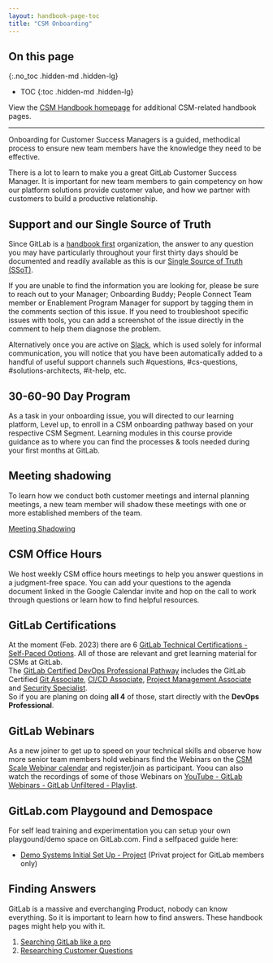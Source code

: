 ```yaml
---
layout: handbook-page-toc
title: "CSM Onboarding"
---
```


## On this page
{:.no_toc .hidden-md .hidden-lg}

- TOC
{:toc .hidden-md .hidden-lg}

View the [CSM Handbook homepage](/handbook/customer-success/csm/) for additional CSM-related handbook pages.

---

Onboarding for Customer Success Managers is a guided, methodical process to ensure new team members have the knowledge they need to be effective. 

There is a lot to learn to make you a great GitLab Customer Success Manager. It is important for new team members to gain competency on how our platform solutions provide customer value, and how we partner with customers to build a productive relationship.

## Support and our Single Source of Truth

Since GitLab is a [handbook first](https://about.gitlab.com/company/culture/all-remote/handbook-first-documentation/) organization, the answer to any question you may have particularly throughout your first thirty days should be documented and readily available as this is our [Single Source of Truth (SSoT)](/handbook/values/#single-source-of-truth).

If you are unable to find the information you are looking for, please be sure to reach out to your Manager; Onboarding Buddy; People Connect Team member or Enablement Program Manager for support by tagging them in the comments section of this issue. If you need to troubleshoot specific issues with tools, you can add a screenshot of the issue directly in the comment to help them diagnose the problem.

Alternatively once you are active on [Slack](/handbook/communication/#key-slack-channels), which is used solely for informal communication, you will notice that you have been automatically added to a handful of useful support channels such #questions, #cs-questions, #solutions-architects, #it-help, etc.

## 30-60-90 Day Program

As a task in your onboarding issue, you will directed to our learning platform, Level up, to enroll in a CSM onboarding pathway based on your respective CSM Segment. Learning modules in this course provide guidance as to where you can find the processes & tools needed during your first months at GitLab.  

## Meeting shadowing

To learn how we conduct both customer meetings and internal planning meetings, a new team member will shadow these meetings with one or more established members of the team.

[Meeting Shadowing](/handbook/customer-success/csm/csm-onboarding/shadowing/)

## CSM Office Hours

We host weekly CSM office hours meetings to help you answer questions in a judgment-free space. You can add your questions to the agenda document linked in the Google Calendar invite and hop on the call to work through questions or learn how to find helpful resources.

## GitLab Certifications

At the moment (Feb. 2023) there are 6 [GitLab Technical Certifications - Self-Paced Options](/services/education/gitlab-technical-certification-self-paced/). All of those are relevant and gret learning material for CSMs at GitLab.  
The [GitLab Certified DevOps Professional Pathway](https://levelup.gitlab.com/courses/gitlab-certified-devops-professional-bundle) includes the GitLab Certified [Git Associate](https://levelup.gitlab.com/courses/gitlab-certified-associate), [CI/CD Associate](https://levelup.gitlab.com/courses/gitlab-ci-cd-specialist-self-paced-bundle), [Project Management Associate](https://levelup.gitlab.com/courses/gitlab-certified-project-management-specialist-bundle) and [Security Specialist](https://levelup.gitlab.com/courses/gitlab-certified-security-specialist).  
So if you are planing on doing **all 4** of those, start directly with the **DevOps Professional**.

## GitLab Webinars

As a new joiner to get up to speed on your technical skills and observe how more senior team members hold webinars find the Webinars on the [CSM Scale Webinar calendar](/handbook/customer-success/csm/segment/scale/webinar-calendar/) and register/join as participant.
Yoou can also watch the recordings of some of those Webinars on [YouTube - GitLab Webinars - GitLab Unfiltered - Playlist](https://www.youtube.com/playlist?list=PL05JrBw4t0Kpczt4pRtyF147Uvn2bGGvq).

## GitLab.com Playgound and Demospace

For self lead training and experimentation you can setup your own playgound/demo space on GitLab.com. Find a selfpaced guide here:

- [Demo Systems Initial Set Up - Project](https://gitlab.com/gitlab-com/customer-success/demo-engineering/demo-systems-initial-set-up) (Privat project for GitLab members only)

## Finding Answers

GitLab is a massive and everchanging Product, nobody can know everything. So it is important to learn how to find answers. These handbook pages might help you with it.

1. [Searching GitLab like a pro](/handbook/tools-and-tips/searching/)
1. [Researching Customer Questions](/handbook/customer-success/csm/researching-customer-questions/)
